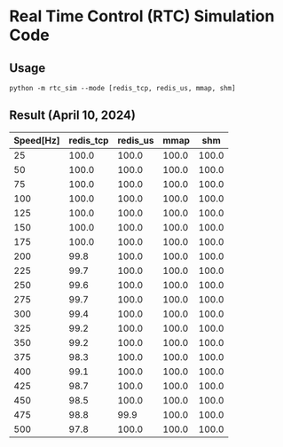 # Real Time Control (RTC) Simulation Code

## Usage
```
python -m rtc_sim --mode [redis_tcp, redis_us, mmap, shm]
```

## Result (April 10, 2024)
|Speed[Hz]|redis_tcp|redis_us|mmap|shm|
|----|----|----|----|----|
|25|100.0|100.0|100.0|100.0|
|50|100.0|100.0|100.0|100.0|
|75|100.0|100.0|100.0|100.0|
|100|100.0|100.0|100.0|100.0|
|125|100.0|100.0|100.0|100.0|
|150|100.0|100.0|100.0|100.0|
|175|100.0|100.0|100.0|100.0|
|200|99.8|100.0|100.0|100.0|
|225|99.7|100.0|100.0|100.0|
|250|99.6|100.0|100.0|100.0|
|275|99.7|100.0|100.0|100.0|
|300|99.4|100.0|100.0|100.0|
|325|99.2|100.0|100.0|100.0|
|350|99.2|100.0|100.0|100.0|
|375|98.3|100.0|100.0|100.0|
|400|99.1|100.0|100.0|100.0|
|425|98.7|100.0|100.0|100.0|
|450|98.5|100.0|100.0|100.0|
|475|98.8|99.9|100.0|100.0|
|500|97.8|100.0|100.0|100.0|